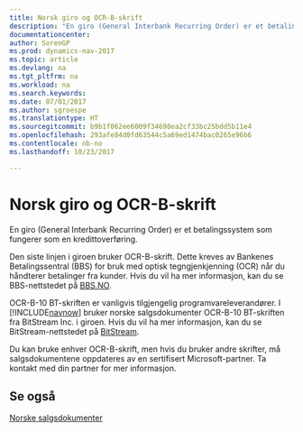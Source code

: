 ```yaml
---
title: Norsk giro og OCR-B-skrift
description: "En giro (General Interbank Recurring Order) er et betalingssystem som fungerer som en kredittoverføring."
documentationcenter: 
author: SorenGP
ms.prod: dynamics-nav-2017
ms.topic: article
ms.devlang: na
ms.tgt_pltfrm: na
ms.workload: na
ms.search.keywords: 
ms.date: 07/01/2017
ms.author: sgroespe
ms.translationtype: HT
ms.sourcegitcommit: b9b1f062ee6009f34698ea2cf33bc25bdd5b11e4
ms.openlocfilehash: 293afe84d0fd63544c5a69ed1474bac0265e96b6
ms.contentlocale: nb-no
ms.lasthandoff: 10/23/2017

---
```

# <a name="norwegian-giro-and-ocr-b-font"></a>Norsk giro og OCR-B-skrift
En giro (General Interbank Recurring Order) er et betalingssystem som fungerer som en kredittoverføring.  

Den siste linjen i giroen bruker OCR-B-skrift. Dette kreves av Bankenes Betalingssentral (BBS) for bruk med optisk tegngjenkjenning (OCR) når du håndterer betalinger fra kunder. Hvis du vil ha mer informasjon, kan du se BBS-nettstedet på [BBS.NO](http://www.nets.eu/no-nb/Pages/default.aspx).  

OCR-B-10 BT-skriften er vanligvis tilgjengelig programvareleverandører. I [!INCLUDE[navnow](../../includes/navnow_md.md)] bruker norske salgsdokumenter OCR-B-10 BT-skriften fra BitStream Inc. i giroen. Hvis du vil ha mer informasjon, kan du se BitStream-nettstedet på [BitStream](http://www.bitstream.com/).  

Du kan bruke enhver OCR-B-skrift, men hvis du bruker andre skrifter, må salgsdokumentene oppdateres av en sertifisert Microsoft-partner. Ta kontakt med din partner for mer informasjon.  
  
## <a name="see-also"></a>Se også  
 [Norske salgsdokumenter](norwegian-sales-documents.md)

